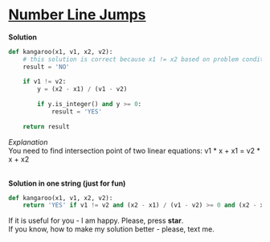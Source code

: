 # [Number Line Jumps](https://www.hackerrank.com/challenges/kangaroo/problem)

**Solution**
<br>
```python
def kangaroo(x1, v1, x2, v2):
    # this solution is correct because x1 != x2 based on problem conditions
    result = 'NO'
    
    if v1 != v2:
        y = (x2 - x1) / (v1 - v2)
    
        if y.is_integer() and y >= 0:
            result = 'YES'
    
    return result
```
*Explanation*
<br>
You need to find intersection point of two linear equations: v1 * x + x1 = v2 * x + x2 
<br>
<br>

**Solution in one string (just for fun)**
<br>
```python
def kangaroo(x1, v1, x2, v2):
    return 'YES' if v1 != v2 and (x2 - x1) / (v1 - v2) >= 0 and (x2 - x1) % (v1 - v2) == 0 else 'NO'
```


If it is useful for you - I am happy. Please, press **star**.
<br>
If you know, how to make my solution better - please, text me.

